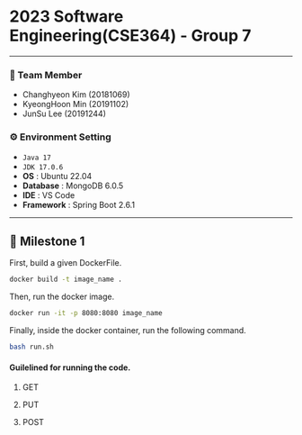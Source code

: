 2023 Software Engineering(CSE364) - Group 7
===============================
- - -
### 👥 Team Member
- Changhyeon Kim (20181069)
- KyeongHoon Min (20191102)
- JunSu Lee (20191244)


### ⚙️ Environment Setting
-  ```Java 17```
-  ```JDK 17.0.6```
-  **OS** : Ubuntu 22.04
-  **Database** : MongoDB 6.0.5
-  **IDE** : VS Code
-  **Framework** : Spring Boot 2.6.1


- - -
## 🚩 Milestone 1
First, build a given DockerFile.
```bash
docker build -t image_name . 
```
Then, run the docker image.
```bash
docker run -it -p 8080:8080 image_name
```
Finally, inside the docker container, run the following command.
```bash
bash run.sh
```

#### Guilelined for running the code.

1. GET

2. PUT

3. POST




